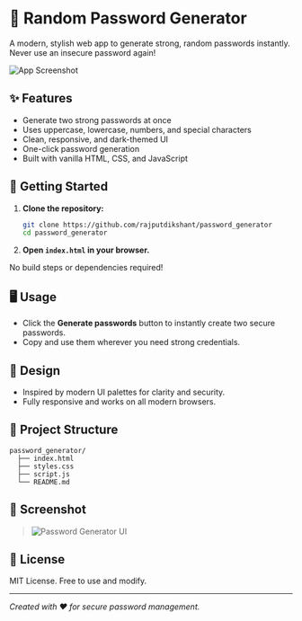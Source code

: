 # 🔐 Random Password Generator

A modern, stylish web app to generate strong, random passwords instantly. Never use an insecure password again!

![App Screenshot](screenshot.png)

## ✨ Features
- Generate two strong passwords at once
- Uses uppercase, lowercase, numbers, and special characters
- Clean, responsive, and dark-themed UI
- One-click password generation
- Built with vanilla HTML, CSS, and JavaScript

## 🚀 Getting Started

1. **Clone the repository:**
   ```bash
   git clone https://github.com/rajputdikshant/password_generator
   cd password_generator
   ```
2. **Open `index.html` in your browser.**

No build steps or dependencies required!

## 🖥️ Usage
- Click the **Generate passwords** button to instantly create two secure passwords.
- Copy and use them wherever you need strong credentials.

## 🎨 Design
- Inspired by modern UI palettes for clarity and security.
- Fully responsive and works on all modern browsers.

## 📂 Project Structure
```
password_generator/
  ├── index.html
  ├── styles.css
  ├── script.js
  └── README.md
```

## 📸 Screenshot
> ![Password Generator UI](screenshot.png)

## 📝 License
MIT License. Free to use and modify.

---

*Created with ❤️ for secure password management.* 
